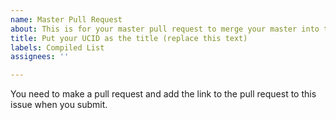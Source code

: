 ```yaml
---
name: Master Pull Request
about: This is for your master pull request to merge your master into this repo.
title: Put your UCID as the title (replace this text)
labels: Compiled List
assignees: ''

---
```


You need to make a pull request and add the link to the pull request to this issue when you submit.
